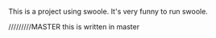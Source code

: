 This is a project using swoole.
It's very funny to run swoole.

/////////MASTER
this is written in master








